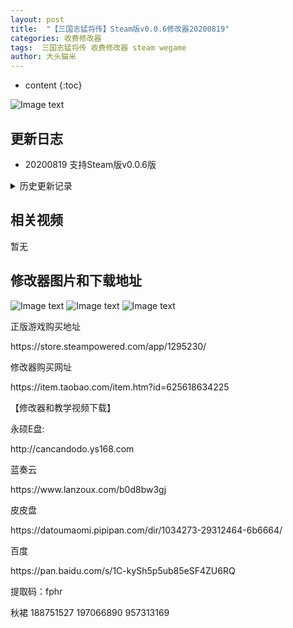 ```yaml
---
layout: post
title:  "【三国志猛将传】Steam版v0.0.6修改器20200819"
categories: 收费修改器
tags:  三国志猛将传 收费修改器 steam wegame
author: 大头猫米
---
```


* content
{:toc}

![Image text](https://datoumaomi.github.io/pic/sss/sanguozhimengjiangzhuan/logo.JPG)

##  更新日志

 - 20200819  支持Steam版v0.0.6版




<details>
<summary>历史更新记录</summary>
<p>无</p>
</details>

## 相关视频
暂无

## 修改器图片和下载地址

![Image text](https://datoumaomi.github.io/pic/sss/sanguozhimengjiangzhuan/1.jpg)
![Image text](https://datoumaomi.github.io/pic/sss/sanguozhimengjiangzhuan/2.jpg)
![Image text](https://datoumaomi.github.io/pic/sss/sanguozhimengjiangzhuan/3.jpg)


<p>正版游戏购买地址</p>
<p>https://store.steampowered.com/app/1295230/</p>
<p></p>
<p>修改器购买网址</p>
https://item.taobao.com/item.htm?id=625618634225
<p></p>
【修改器和教学视频下载】
<p></p>
永硕E盘:
<p></p>
http://cancandodo.ys168.com
<p></p>
蓝奏云
<p></p>
https://www.lanzoux.com/b0d8bw3gj
<p></p>
皮皮盘
<p></p>
https://datoumaomi.pipipan.com/dir/1034273-29312464-6b6664/
<p></p>
百度
<p></p>
https://pan.baidu.com/s/1C-kySh5p5ub85eSF4ZU6RQ 
<p></p>
提取码：fphr
<p></p>
<p>秋裙 188751527 197066890 957313169</p>
